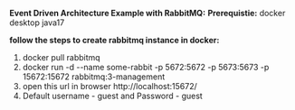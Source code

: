 

**Event Driven Architecture Example with RabbitMQ:**
**Prerequistie:**
      docker desktop
      java17

**follow the steps to create rabbitmq instance in docker:**
1. docker pull rabbitmq
2. docker run -d --name some-rabbit -p 5672:5672 -p 5673:5673 -p 15672:15672 rabbitmq:3-management  
3. open this url in browser http://localhost:15672/
4. Default username - guest and Password - guest
